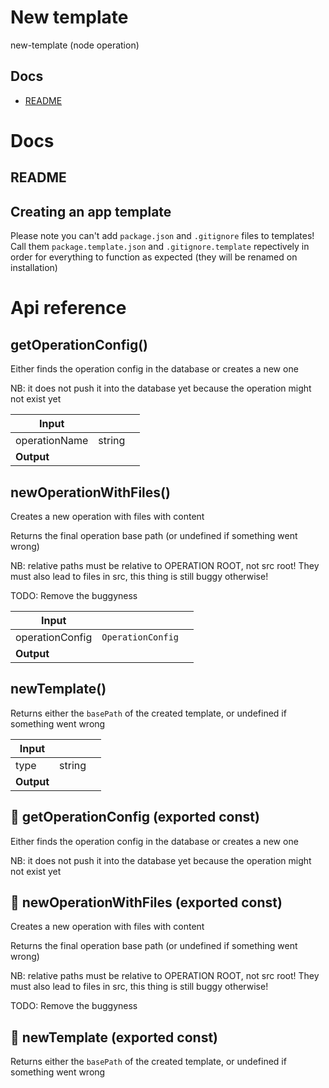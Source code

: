 # New template

new-template (node operation)



## Docs

- [README](#readme)



# Docs

## README

## Creating an app template

Please note you can't add `package.json` and `.gitignore` files to templates! Call them `package.template.json` and `.gitignore.template` repectively in order for everything to function as expected (they will be renamed on installation)


# Api reference

## getOperationConfig()

Either finds the operation config in the database or creates a new one

NB: it does not push it into the database yet because the operation might not exist yet


| Input      |    |    |
| ---------- | -- | -- |
| operationName | string |  |,| description (optional) | string | If you want to create one, set a description here. |
| **Output** |    |    |



## newOperationWithFiles()

Creates a new operation with files with content

Returns the final operation base path (or undefined if something went wrong)

NB: relative paths must be relative to OPERATION ROOT, not src root! They must also lead to files in src, this thing is still buggy otherwise!

TODO: Remove the buggyness


| Input      |    |    |
| ---------- | -- | -- |
| operationConfig | `OperationConfig` |  |,| srcFileContentObject | { [key: string]: string } | NB: relative paths must be relative to OPERATION ROOT, not src root! |,| config (optional) | { manualProjectRoot?: string, <br />destinationPath?: string, <br />overwriteIfExists?: boolean, <br />skipYarnInstall?: boolean, <br />skipYarnBuild?: boolean, <br />dryrun?: boolean, <br /> } |  |
| **Output** |    |    |



## newTemplate()

Returns either the `basePath` of the created template, or undefined if something went wrong


| Input      |    |    |
| ---------- | -- | -- |
| type | string |  |,| destinationPath (optional) | string |  |
| **Output** |    |    |



## 📄 getOperationConfig (exported const)

Either finds the operation config in the database or creates a new one

NB: it does not push it into the database yet because the operation might not exist yet


## 📄 newOperationWithFiles (exported const)

Creates a new operation with files with content

Returns the final operation base path (or undefined if something went wrong)

NB: relative paths must be relative to OPERATION ROOT, not src root! They must also lead to files in src, this thing is still buggy otherwise!

TODO: Remove the buggyness


## 📄 newTemplate (exported const)

Returns either the `basePath` of the created template, or undefined if something went wrong


